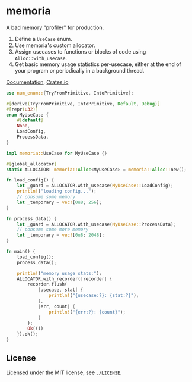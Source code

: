 # memoria

A bad memory "profiler" for production.

1. Define a `UseCase` enum.
2. Use memoria's custom allocator.
3. Assign usecases to functions or blocks of code using `Alloc::with_usecase`.
4. Get basic memory usage statistics per-usecase, either at the end of your
   program or periodically in a background thread.

[Documentation](https://docs.rs/memoria), [Crates.io](https://crates.io/crates/memoria)

<!-- Note: keep this codeblock in sync with examples/hello.rs -->

```rust
use num_enum::{TryFromPrimitive, IntoPrimitive};

#[derive(TryFromPrimitive, IntoPrimitive, Default, Debug)]
#[repr(u32)]
enum MyUseCase {
    #[default]
    None,
    LoadConfig,
    ProcessData,
}

impl memoria::UseCase for MyUseCase {}

#[global_allocator]
static ALLOCATOR: memoria::Alloc<MyUseCase> = memoria::Alloc::new();

fn load_config() {
    let _guard = ALLOCATOR.with_usecase(MyUseCase::LoadConfig);
    println!("loading config...");
    // consume some memory
    let _temporary = vec![0u8; 256];
}

fn process_data() {
    let _guard = ALLOCATOR.with_usecase(MyUseCase::ProcessData);
    // consume some more memory
    let _temporary = vec![0u8; 2048];
}

fn main() {
    load_config();
    process_data();

    println!("memory usage stats:");
    ALLOCATOR.with_recorder(|recorder| {
        recorder.flush(
            |usecase, stat| {
                println!("{usecase:?}: {stat:?}");
            },
            |err, count| {
                println!("{err:?}: {count}");
            }
        );
        Ok(())
    }).ok();
}
```

## License

Licensed under the MIT license, see [`./LICENSE`](./LICENSE).
